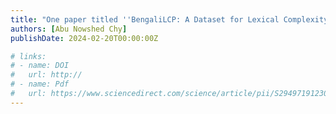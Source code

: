 ```yaml
---
title: "One paper titled ''BengaliLCP: A Dataset for Lexical Complexity Prediction in the Bengali Texts'' has been accepted on LREC-COLING 2024 Conference"
authors: [Abu Nowshed Chy]
publishDate: 2024-02-20T00:00:00Z

# links:
# - name: DOI
#   url: http://
# - name: Pdf
#   url: https://www.sciencedirect.com/science/article/pii/S2949719123000365/pdfft?md5=502faaa940a69ced559675ed79aff467&pid=1-s2.0-S2949719123000365-main.pdf
---
```


<!-- This is to inform you that their first Journal paper has now been accepted for publication in the [Natural Language Processing Journal (Publisher: Elsevier)](https://www.sciencedirect.com/journal/natural-language-processing-journal).
It was indeed a long journey and after consecutive disappointment from various journals. -->
